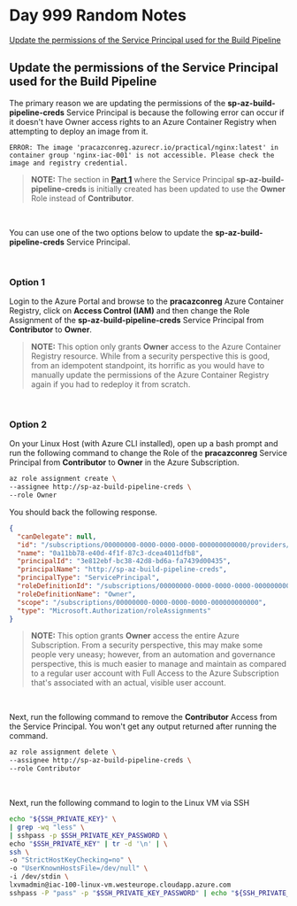# Day 999 Random Notes

[Update the permissions of the Service Principal used for the Build Pipeline](#update-the-permissions-of-the-service-principal-used-for-the-build-pipeline)</br>


## Update the permissions of the Service Principal used for the Build Pipeline

The primary reason we are updating the permissions of the **sp-az-build-pipeline-creds** Service Principal is because the following error can occur if it doesn't have Owner access rights to an Azure Container Registry when attempting to deploy an image from it.

```console
ERROR: The image 'pracazconreg.azurecr.io/practical/nginx:latest' in container group 'nginx-iac-001' is not accessible. Please check the image and registry credential.
```

> **NOTE:** The section in **[Part 1](./day.35.building.a.practical.yaml.pipeline.part.1.md)** where the Service Principal **sp-az-build-pipeline-creds** is initially created has been updated to use the **Owner** Role instead of **Contributor**.

</br>

You can use one of the two options below to update the **sp-az-build-pipeline-creds** Service Principal.

</br>

### Option 1

Login to the Azure Portal and browse to the **pracazconreg** Azure Container Registry, click on **Access Control (IAM)** and then change the Role Assignment of the **sp-az-build-pipeline-creds** Service Principal from **Contributor** to **Owner**.

> **NOTE:** This option only grants **Owner** access to the Azure Container Registry resource. While from a security perspective this is good, from an idempotent standpoint, its horrific as you would have to manually update the permissions of the Azure Container Registry again if you had to redeploy it from scratch.

</br>

### Option 2

On your Linux Host (with Azure CLI installed), open up a bash prompt and run the following command to change the Role of the **pracazconreg** Service Principal from **Contributor** to **Owner** in the Azure Subscription.

```bash
az role assignment create \
--assignee http://sp-az-build-pipeline-creds \
--role Owner
```

You should back the following response.

```json
{
  "canDelegate": null,
  "id": "/subscriptions/00000000-0000-0000-0000-000000000000/providers/Microsoft.Authorization/roleAssignments/0a11bb78-e40d-4f1f-87c3-dcea4011dfb8",
  "name": "0a11bb78-e40d-4f1f-87c3-dcea4011dfb8",
  "principalId": "3e812ebf-bc38-42d8-bd6a-fa7439d00435",
  "principalName": "http://sp-az-build-pipeline-creds",
  "principalType": "ServicePrincipal",
  "roleDefinitionId": "/subscriptions/00000000-0000-0000-0000-000000000000/providers/Microsoft.Authorization/roleDefinitions/8e3af657-a8ff-443c-a75c-2fe8c4bcb635",
  "roleDefinitionName": "Owner",
  "scope": "/subscriptions/00000000-0000-0000-0000-000000000000",
  "type": "Microsoft.Authorization/roleAssignments"
}
```

> **NOTE:** This option grants **Owner** access the entire Azure Subscription. From a security perspective, this may make some people very uneasy; however, from an automation and governance perspective, this is much easier to manage and maintain as compared to a regular user account with Full Access to the Azure Subscription that's associated with an actual, visible user account.

</br>

Next, run the following command to remove the **Contributor** Access from the Service Principal. You won't get any output returned after running the command.

```bash
az role assignment delete \
--assignee http://sp-az-build-pipeline-creds \
--role Contributor
```

</br>

Next, run the following command to login to the Linux VM via SSH

```bash
echo "${SSH_PRIVATE_KEY}" \
| grep -wq "less" \
| sshpass -p $SSH_PRIVATE_KEY_PASSWORD \
echo "$SSH_PRIVATE_KEY" | tr -d '\n' | \
ssh \
-o "StrictHostKeyChecking=no" \
-o "UserKnownHostsFile=/dev/null" \
-i /dev/stdin \
lxvmadmin@iac-100-linux-vm.westeurope.cloudapp.azure.com
sshpass -P "pass" -p "$SSH_PRIVATE_KEY_PASSWORD" | echo "${SSH_PRIVATE_KEY}" | ssh -i /dev/stdin lxvmadmin@iac-100-linux-vm.westeurope.cloudapp.azure.com
```
